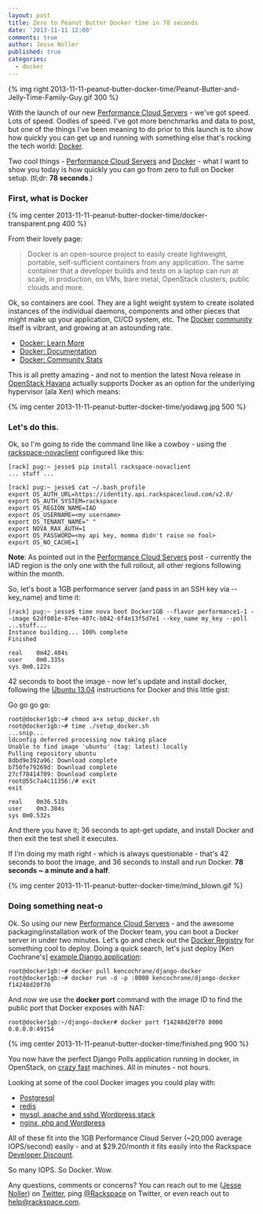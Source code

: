 ```yaml
---
layout: post
title: Zero to Peanut Butter Docker time in 78 seconds
date: '2013-11-11 12:00'
comments: true
author: Jesse Noller
published: true
categories:
  - docker
---
```


{% img right 2013-11-11-peanut-butter-docker-time/Peanut-Butter-and-Jelly-Time-Family-Guy.gif 300 %}

With the launch of our new [Performance Cloud Servers][1] - we've got speed. Lots of speed. Oodles of speed. I've got more benchmarks and data to post, but one of the things I've been meaning to do prior to this launch is to show how quickly you can get up and running with something else that's rocking the tech world: [Docker][2].

Two cool things - [Performance Cloud Servers][1] and [Docker][2] - what I want to show you today is how quickly you can go from zero to full on Docker setup. (tl;dr: **78 seconds**.)

<!-- more -->

### First, what is Docker

{% img center 2013-11-11-peanut-butter-docker-time/docker-transparent.png 400 %}

From their lovely page:

>Docker is an open-source project to easily create lightweight, portable, self-sufficient containers from any application. The same container that a developer builds and tests on a laptop can run at scale, in production, on VMs, bare metal, OpenStack clusters, public clouds and more.

Ok, so containers are cool. They are a light weight system to create isolated instances of the individual daemons, components and other pieces that might make up your application, CI/CD system, etc. The [Docker][2] [community][3] itself is vibrant, and growing at an astounding rate.

* [Docker: Learn More][4]
* [Docker: Documentation][5]
* [Docker: Community Stats][6]

This is all pretty amazing - and not to mention the latest Nova release in [OpenStack Havana][7] actually supports Docker as an option for the underlying hypervisor (ala Xen) which means:

{% img center 2013-11-11-peanut-butter-docker-time/yodawg.jpg 500 %}

### Let's do this.

Ok, so I'm going to ride the command line like a cowboy - using the [rackspace-novaclient][8] configured like this:

    [rack] pug:~ jesse$ pip install rackspace-novaclient
    ... stuff ...

    [rack] pug:~ jesse$ cat ~/.bash_profile
    export OS_AUTH_URL=https://identity.api.rackspacecloud.com/v2.0/
    export OS_AUTH_SYSTEM=rackspace
    export OS_REGION_NAME=IAD
    export OS_USERNAME=<my username>
    export OS_TENANT_NAME=" "
    export NOVA_RAX_AUTH=1
    export OS_PASSWORD=<my api key, momma didn't raise no fool>
    export OS_NO_CACHE=1

**Note**: As pointed out in the [Performance Cloud Servers][1] post - currently the IAD region is the only one with the full rollout, all other regions following within the month.

So, let's boot a 1GB performance server (and pass in an SSH key via --key_name) and time it:

    [rack] pug:~ jesse$ time nova boot Docker1GB --flavor performance1-1 --image 62df001e-87ee-407c-b042-6f4e13f5d7e1 --key_name my_key --poll
    ...stuff...
    Instance building... 100% complete
    Finished

    real	0m42.404s
    user	0m0.335s
    sys	0m0.122s

42 seconds to boot the image - now let's update and install docker, following the [Ubuntu 13.04][9] instructions for Docker and this little gist:

<script src="https://gist.github.com/jnoller/7416128.js"></script>

Go go go go:

    root@docker1gb:~# chmod a+x setup_docker.sh
    root@docker1gb:~# time ./setup_docker.sh
    ...snip...
    ldconfig deferred processing now taking place
    Unable to find image 'ubuntu' (tag: latest) locally
    Pulling repository ubuntu
    8dbd9e392a96: Download complete
    b750fe79269d: Download complete
    27cf78414709: Download complete
    root@55c7a4c11356:/# exit
    exit

    real	0m36.510s
    user	0m3.384s
    sys	0m0.532s

And there you have it; 36 seconds to apt-get update, and install Docker and then exit the test shell it executes.

If I'm doing my math right - which is always questionable - that's 42 seconds to boot the image, and 36 seconds to install and run Docker. **78 seconds ~ a minute and a half**.

{% img center 2013-11-11-peanut-butter-docker-time/mind_blown.gif %}

### Doing something neat-o

Ok. So using our new [Performance Cloud Servers][1] - and the awesome packaging/installation work of the Docker team, you can boot a Docker server in under two minutes. Let's go and check out the [Docker Registry][10] for something cool to deploy. Doing a quick search, let's just deploy [Ken Cochrane's] [example Django application][11]:

    root@docker1gb:~# docker pull kencochrane/django-docker
    root@docker1gb:~# docker run -d -p :8000 kencochrane/django-docker
    f14248d20f70

And now we use the **docker port** command with the image ID to find the public port that Docker exposes with NAT:

    root@docker1gb:~/django-docker# docker port f14248d20f70 8000
    0.0.0.0:49154

{% img center 2013-11-11-peanut-butter-docker-time/finished.png 900 %}

You now have the perfect Django Polls application running in docker, in OpenStack, on [crazy fast][1] machines. All in minutes - not hours.

Looking at some of the cool Docker images you could play with:

* [Postgresql](https://index.docker.io/u/zaiste/postgresql/)
* [redis](https://index.docker.io/u/johncosta/redis/)
* [mysql, apache and sshd Wordpress stack](https://index.docker.io/u/jbfink/wordpress/)
* [nginx, php and Wordpress](https://index.docker.io/u/wayhome/wordpress/)

All of these fit into the 1GB Performance Cloud Server (~20,000 average IOPS/second) easily - and at $29.20/month it fits easily into the Rackspace [Developer Discount][13].

So many IOPS. So Docker. Wow.

Any questions, comments or concerns? You can reach out to me ([Jesse Noller][1]) on [Twitter][2], ping [@Rackspace](https://twitter.com/Rackspace) on Twitter, or even reach out to [help@rackspace.com](mailto:help@rackspace.com).


[1]: http://developer.rackspace.com/blog/welcome-to-performance-cloud-servers-have-some-benchmarks.html
[2]: http://www.docker.io/
[3]: https://www.docker.io/community/
[4]: https://www.docker.io/learn_more/
[5]: http://docs.docker.io/en/latest/
[6]: http://blog.docker.io/2013/11/docker-project-community-stats/
[7]: https://wiki.openstack.org/wiki/Docker
[8]: https://pypi.python.org/pypi/rackspace-novaclient/
[9]: http://docs.docker.io/en/latest/installation/ubuntulinux/#ubuntu-raring
[10]: https://index.docker.io/
[11]: https://github.com/kencochrane/django-docker
[12]: http://kencochrane.net/
[13]: http://developer.rackspace.com/devtrial/
